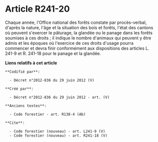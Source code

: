 # Article R241-20

Chaque année, l'Office national des forêts constate par procès-verbal, d'après la nature, l'âge et la situation des bois et
forêts, l'état des cantons où peuvent s'exercer le pâturage, la glandée ou le panage dans les forêts soumises à ces droits ;
il indique le nombre d'animaux qui peuvent y être admis et les époques où l'exercice de ces droits d'usage pourra commencer
et devra finir conformément aux dispositions des articles L. 241-9 et R. 241-18 pour le panage et la glandée.

**Liens relatifs à cet article**

	**Codifié par**:

	  - Décret n°2012-836 du 29 juin 2012 (V)

	**Créé par**:

	  - Décret n°2012-836 du 29 juin 2012 - art. (V)

	**Anciens textes**:

	  - Code forestier - art. R138-4 (Ab)

	**Cite**:

	  - Code forestier (nouveau) - art. L241-9 (V)
	  - Code forestier (nouveau) - art. R241-18 (V)
